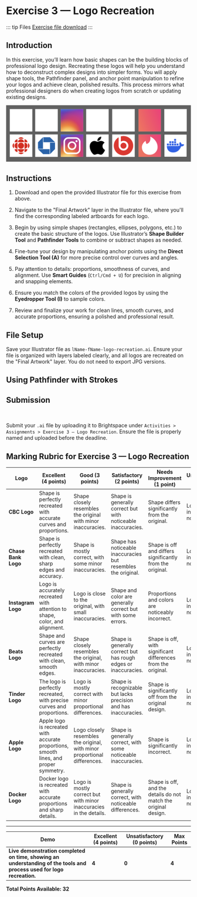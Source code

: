 # Exercise 3 — Logo Recreation

::: tip Files
[Exercise file download](https://drive.google.com/file/d/1n-2R4H-8QnDmxTcWhPtSx9v_gQC-NZMV/view?usp=sharing)
:::

## Introduction

In this exercise, you’ll learn how basic shapes can be the building blocks of professional logo design. Recreating these logos will help you understand how to deconstruct complex designs into simpler forms. You will apply shape tools, the Pathfinder panel, and anchor point manipulation to refine your logos and achieve clean, polished results. This process mirrors what professional designers do when creating logos from scratch or updating existing designs.

![Exercise example](./assets/7-logos.png)

## Instructions

1. Download and open the provided Illustrator file for this exercise from above.

2. Navigate to the "Final Artwork" layer in the Illustrator file, where you'll find the corresponding labeled artboards for each logo.

3. Begin by using simple shapes (rectangles, ellipses, polygons, etc.) to create the basic structure of the logos. Use Illustrator’s **Shape Builder Tool** and **Pathfinder Tools** to combine or subtract shapes as needed.

4. Fine-tune your design by manipulating anchor points using the **Direct Selection Tool (A)** for more precise control over curves and angles.

5. Pay attention to details: proportions, smoothness of curves, and alignment. Use **Smart Guides** (`Ctrl/Cmd + U`) for precision in aligning and snapping elements.

6. Ensure you match the colors of the provided logos by using the **Eyedropper Tool (I)** to sample colors.

7. Review and finalize your work for clean lines, smooth curves, and accurate proportions, ensuring a polished and professional result.

## File Setup

Save your Illustrator file as `lName-fName-logo-recreation.ai`. Ensure your file is organized with layers labeled clearly, and all logos are recreated on the "Final Artwork" layer. You do not need to export JPG versions.

## Using Pathfinder with Strokes

<Slideshow
  :key="'PathfinderAndStrokes'"
  :images="[
    { label: '1', src: '/f2024/moduleImages/week3/pathfinderStrokes/1.png' },
    { label: '2', src: '/f2024/moduleImages/week3/pathfinderStrokes/2.png' },
    { label: '3', src: '/f2024/moduleImages/week3/pathfinderStrokes/3.png' },
    { label: '4', src: '/f2024/moduleImages/week3/pathfinderStrokes/4.png' },
    { label: '5', src: '/f2024/moduleImages/week3/pathfinderStrokes/5.png' }
  ]"
/>

## Submission

<br/>

<Badge text="Section 010: Tuesday September 24th @9:00pm" />
<Badge type="error" text="Section 020: Tuesday September 24th @7:00pm" />

Submit your `.ai` file by uploading it to Brightspace under `Activities > Assignments > Exercise 3 — Logo Recreation`. Ensure the file is properly named and uploaded before the deadline.

## Marking Rubric for Exercise 3 — Logo Recreation

| **Logo**            | **Excellent (4 points)**                                                              | **Good (3 points)**                                                       | **Satisfactory (2 points)**                                     | **Needs Improvement (1 point)**                                 | **Unsatisfactory (0 points)**        | **Max Points** |
| ------------------- | ------------------------------------------------------------------------------------- | ------------------------------------------------------------------------- | --------------------------------------------------------------- | --------------------------------------------------------------- | ------------------------------------ | -------------- |
| **CBC Logo**        | Shape is perfectly recreated with accurate curves and proportions.                    | Shape closely resembles the original with minor inaccuracies.             | Shape is generally correct but with noticeable inaccuracies.    | Shape differs significantly from the original.                  | Logo is incomplete or not recreated. | 4              |
| **Chase Bank Logo** | Shape is perfectly recreated with clean, sharp edges and accuracy.                    | Shape is mostly correct, with some minor inaccuracies.                    | Shape has noticeable inaccuracies but resembles the original.   | Shape is off and differs significantly from the original.       | Logo is incomplete or not recreated. | 4              |
| **Instagram Logo**  | Logo is accurately recreated with attention to shape, color, and alignment.           | Logo is close to the original, with small inaccuracies.                   | Shape and color are generally correct but with some errors.     | Proportions and colors are noticeably incorrect.                | Logo is incomplete or not recreated. | 4              |
| **Beats Logo**      | Shape and curves are perfectly recreated with clean, smooth edges.                    | Shape closely resembles the original, with minor inaccuracies.            | Shape is generally correct but has rough edges or inaccuracies. | Shape is off, with significant differences from the original.   | Logo is incomplete or not recreated. | 4              |
| **Tinder Logo**     | The logo is perfectly recreated, with precise curves and proportions.                 | Logo is mostly correct with minor proportional differences.               | Shape is recognizable but lacks precision and has inaccuracies. | Shape is significantly off from the original design.            | Logo is incomplete or not recreated. | 4              |
| **Apple Logo**      | Apple logo is recreated with accurate proportions, smooth lines, and proper symmetry. | Logo closely resembles the original, with minor proportional differences. | Shape is generally correct, with some noticeable inaccuracies.  | Shape is significantly incorrect.                               | Logo is incomplete or not recreated. | 4              |
| **Docker Logo**     | Docker logo is recreated with accurate proportions and sharp details.                 | Logo is mostly correct but with minor inaccuracies in the details.        | Shape is generally correct, with noticeable differences.        | Shape is off, and the details do not match the original design. | Logo is incomplete or not recreated. | 4              |

---

| **Demo**                                                                                                              | **Excellent (4 points)** | **Unsatisfactory (0 points)** | **Max Points** |
| --------------------------------------------------------------------------------------------------------------------- | ------------------------ | ----------------------------- | -------------- |
| **Live demonstration completed on time, showing an understanding of the tools and process used for logo recreation.** | **4**                    | **0**                         | **4**          |

**Total Points Available: 32**
